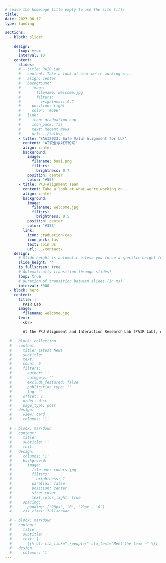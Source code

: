 ```yaml
---
# Leave the homepage title empty to use the site title
title:
date: 2023-06-17
type: landing

sections:
  - block: slider
    
    design:
      loop: true
      interval: 10
    content:
      slides:
      # - title: PAIR Lab
      #   content: Take a look at what we're working on...
      #   align: center
      #   background:
      #     image:
      #       filename: welcome.jpg
      #       filters:
      #         brightness: 0.7
      #     position: right
      #     color: '#666'
      #   link:
      #     icon: graduation-cap
      #     icon_pack: fas
      #     text: Recent News
      #     url: ../talks/
      - title: "BAAI2023: Safe Value Alignment for LLM"
        content: 'AI安全与对齐论坛'
        align: center
        background:
          image:
            filename: baai.png
            filters:
              brightness: 0.7
          position: center
          color: '#555'
      - title: PKU-Alignment Team
        content: Take a look at what we're working on...
        align: center
        background:
          image:
            filename: welcome.jpg
            filters:
              brightness: 0.5
          position: center
          color: '#333'
        link:
          icon: graduation-cap
          icon_pack: fas
          text: Join Us
          url: ../contact/
    design:
      # Slide height is automatic unless you force a specific height (e.g. '400px')
      slide_height: ''
      is_fullscreen: true
      # Automatically transition through slides?
      loop: true
      # Duration of transition between slides (in ms)
      interval: 3000
  - block: hero
    content:
      title: |
        PAIR Lab
      image:
        filename: welcome.jpg
      text: |
        <br>
        
        At the PKU Alignment and Interaction Research Lab (PAIR Lab), we address the fundamental challenges in decision-making, strategic interactions, and value alignment within AGI. Our expertise encompasses reinforcement learning for refined decision-making, multi-agent systems and game theory for complex interactions, and RLHF techniques for secure AGI-human value alignment. Our integrative methodology aims to guide AGI development towards a safe, beneficial future in synchrony with humanity.
  
  # - block: collection
  #   content:
  #     title: Latest News
  #     subtitle:
  #     text:
  #     count: 5
  #     filters:
  #       author: ''
  #       category: ''
  #       exclude_featured: false
  #       publication_type: ''
  #       tag: ''
  #     offset: 0
  #     order: desc
  #     page_type: post
  #   design:
  #     view: card
  #     columns: '1'
  
  # - block: markdown
  #   content:
  #     title:
  #     subtitle: ''
  #     text:
  #   design:
  #     columns: '1'
  #     background:
  #       image: 
  #         filename: coders.jpg
  #         filters:
  #           brightness: 1
  #         parallax: false
  #         position: center
  #         size: cover
  #         text_color_light: true
  #     spacing:
  #       padding: ['20px', '0', '20px', '0']
  #     css_class: fullscreen
  
  # - block: markdown
  #   content:
  #     title:
  #     subtitle:
  #     text: |
  #       {{% cta cta_link="./people/" cta_text="Meet the team →" %}}
  #   design:
  #     columns: '1'
---
```

